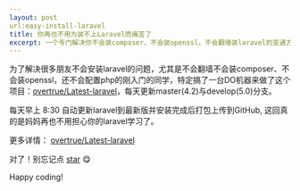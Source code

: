 ```yaml
---
layout: post
url:easy-install-laravel
title: 你再也不用为装不上Laravel而痛苦了
excerpt: 一个专门解决你不会装composer、不会装openssl，不会翻墙装laravel的变通方案
---
```


为了解决很多朋友不会安装laravel的问题，尤其是不会翻墙不会装composer、不会装openssl，还不会配置php的刚入门的同学，特定搞了一台DO机器来做了这个项目：[overtrue/Latest-laravel](https://github.com/overtrue/latest-laravel)，每天更新master(4.2)与develop(5.0)分支。

每天早上 8:30 自动更新laravel到最新版并安装完成后打包上传到GitHub, 这回真的是妈妈再也不用担心你的laravel学习了。

更多详情： [overtrue/Latest-laravel](https://github.com/overtrue/latest-laravel)

对了！别忘记点 [star](https://github.com/overtrue/latest-laravel) :yum:

Happy coding!
